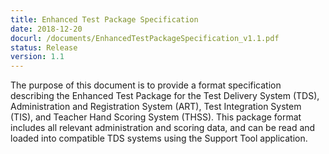```yaml
---
title: Enhanced Test Package Specification
date: 2018-12-20
docurl: /documents/EnhancedTestPackageSpecification_v1.1.pdf
status: Release
version: 1.1
---
```

The purpose of this document is to provide a format specification describing the Enhanced Test Package for the Test Delivery System (TDS), Administration and Registration System (ART), Test Integration System (TIS), and Teacher Hand Scoring System (THSS). This package format includes all relevant administration and scoring data, and can be read and loaded into compatible TDS systems using the Support Tool application.
